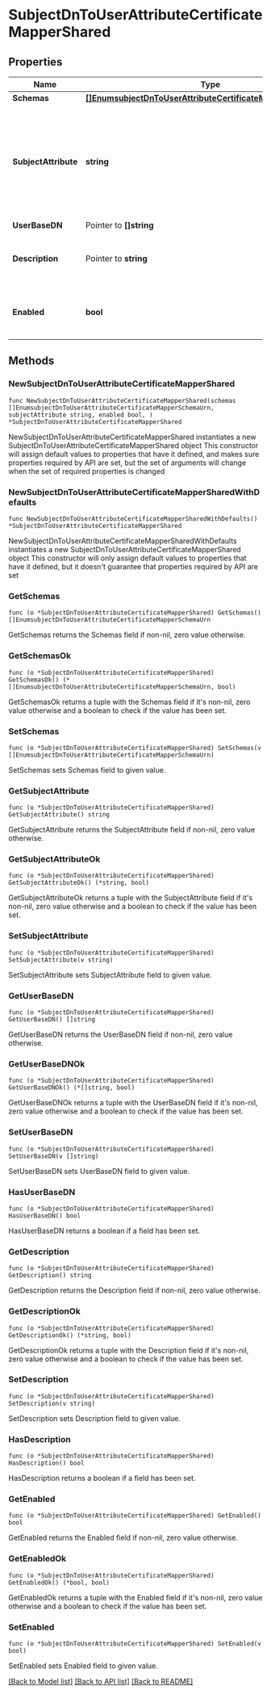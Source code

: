 # SubjectDnToUserAttributeCertificateMapperShared

## Properties

Name | Type | Description | Notes
------------ | ------------- | ------------- | -------------
**Schemas** | [**[]EnumsubjectDnToUserAttributeCertificateMapperSchemaUrn**](EnumsubjectDnToUserAttributeCertificateMapperSchemaUrn.md) |  | 
**SubjectAttribute** | **string** | Specifies the name or OID of the attribute whose value should exactly match the certificate subject DN. | 
**UserBaseDN** | Pointer to **[]string** |  | [optional] 
**Description** | Pointer to **string** | A description for this Certificate Mapper | [optional] 
**Enabled** | **bool** | Indicates whether the Certificate Mapper is enabled. | 

## Methods

### NewSubjectDnToUserAttributeCertificateMapperShared

`func NewSubjectDnToUserAttributeCertificateMapperShared(schemas []EnumsubjectDnToUserAttributeCertificateMapperSchemaUrn, subjectAttribute string, enabled bool, ) *SubjectDnToUserAttributeCertificateMapperShared`

NewSubjectDnToUserAttributeCertificateMapperShared instantiates a new SubjectDnToUserAttributeCertificateMapperShared object
This constructor will assign default values to properties that have it defined,
and makes sure properties required by API are set, but the set of arguments
will change when the set of required properties is changed

### NewSubjectDnToUserAttributeCertificateMapperSharedWithDefaults

`func NewSubjectDnToUserAttributeCertificateMapperSharedWithDefaults() *SubjectDnToUserAttributeCertificateMapperShared`

NewSubjectDnToUserAttributeCertificateMapperSharedWithDefaults instantiates a new SubjectDnToUserAttributeCertificateMapperShared object
This constructor will only assign default values to properties that have it defined,
but it doesn't guarantee that properties required by API are set

### GetSchemas

`func (o *SubjectDnToUserAttributeCertificateMapperShared) GetSchemas() []EnumsubjectDnToUserAttributeCertificateMapperSchemaUrn`

GetSchemas returns the Schemas field if non-nil, zero value otherwise.

### GetSchemasOk

`func (o *SubjectDnToUserAttributeCertificateMapperShared) GetSchemasOk() (*[]EnumsubjectDnToUserAttributeCertificateMapperSchemaUrn, bool)`

GetSchemasOk returns a tuple with the Schemas field if it's non-nil, zero value otherwise
and a boolean to check if the value has been set.

### SetSchemas

`func (o *SubjectDnToUserAttributeCertificateMapperShared) SetSchemas(v []EnumsubjectDnToUserAttributeCertificateMapperSchemaUrn)`

SetSchemas sets Schemas field to given value.


### GetSubjectAttribute

`func (o *SubjectDnToUserAttributeCertificateMapperShared) GetSubjectAttribute() string`

GetSubjectAttribute returns the SubjectAttribute field if non-nil, zero value otherwise.

### GetSubjectAttributeOk

`func (o *SubjectDnToUserAttributeCertificateMapperShared) GetSubjectAttributeOk() (*string, bool)`

GetSubjectAttributeOk returns a tuple with the SubjectAttribute field if it's non-nil, zero value otherwise
and a boolean to check if the value has been set.

### SetSubjectAttribute

`func (o *SubjectDnToUserAttributeCertificateMapperShared) SetSubjectAttribute(v string)`

SetSubjectAttribute sets SubjectAttribute field to given value.


### GetUserBaseDN

`func (o *SubjectDnToUserAttributeCertificateMapperShared) GetUserBaseDN() []string`

GetUserBaseDN returns the UserBaseDN field if non-nil, zero value otherwise.

### GetUserBaseDNOk

`func (o *SubjectDnToUserAttributeCertificateMapperShared) GetUserBaseDNOk() (*[]string, bool)`

GetUserBaseDNOk returns a tuple with the UserBaseDN field if it's non-nil, zero value otherwise
and a boolean to check if the value has been set.

### SetUserBaseDN

`func (o *SubjectDnToUserAttributeCertificateMapperShared) SetUserBaseDN(v []string)`

SetUserBaseDN sets UserBaseDN field to given value.

### HasUserBaseDN

`func (o *SubjectDnToUserAttributeCertificateMapperShared) HasUserBaseDN() bool`

HasUserBaseDN returns a boolean if a field has been set.

### GetDescription

`func (o *SubjectDnToUserAttributeCertificateMapperShared) GetDescription() string`

GetDescription returns the Description field if non-nil, zero value otherwise.

### GetDescriptionOk

`func (o *SubjectDnToUserAttributeCertificateMapperShared) GetDescriptionOk() (*string, bool)`

GetDescriptionOk returns a tuple with the Description field if it's non-nil, zero value otherwise
and a boolean to check if the value has been set.

### SetDescription

`func (o *SubjectDnToUserAttributeCertificateMapperShared) SetDescription(v string)`

SetDescription sets Description field to given value.

### HasDescription

`func (o *SubjectDnToUserAttributeCertificateMapperShared) HasDescription() bool`

HasDescription returns a boolean if a field has been set.

### GetEnabled

`func (o *SubjectDnToUserAttributeCertificateMapperShared) GetEnabled() bool`

GetEnabled returns the Enabled field if non-nil, zero value otherwise.

### GetEnabledOk

`func (o *SubjectDnToUserAttributeCertificateMapperShared) GetEnabledOk() (*bool, bool)`

GetEnabledOk returns a tuple with the Enabled field if it's non-nil, zero value otherwise
and a boolean to check if the value has been set.

### SetEnabled

`func (o *SubjectDnToUserAttributeCertificateMapperShared) SetEnabled(v bool)`

SetEnabled sets Enabled field to given value.



[[Back to Model list]](../README.md#documentation-for-models) [[Back to API list]](../README.md#documentation-for-api-endpoints) [[Back to README]](../README.md)


